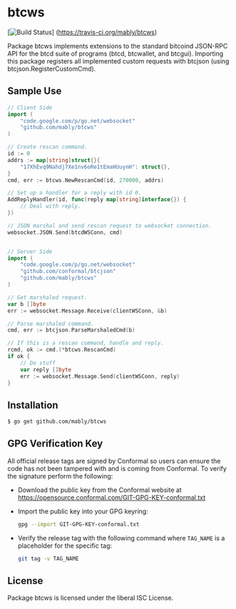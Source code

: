btcws
=====

[![Build Status](https://travis-ci.org/mably/btcws.png?branch=master)]
(https://travis-ci.org/mably/btcws)

Package btcws implements extensions to the standard bitcoind JSON-RPC
API for the btcd suite of programs (btcd, btcwallet, and btcgui).
Importing this package registers all implemented custom requests with
btcjson (using btcjson.RegisterCustomCmd).

## Sample Use
```Go
// Client Side
import (
	"code.google.com/p/go.net/websocket"
	"github.com/mably/btcws"
)

// Create rescan command.
id := 0
addrs := map[string]struct{}{
	"17XhEvq9Nahdj7Xe1nv6oRe1tEmaHUuynH": struct{},
}
cmd, err := btcws.NewRescanCmd(id, 270000, addrs)

// Set up a handler for a reply with id 0.
AddReplyHandler(id, func(reply map[string]interface{}) {
	// Deal with reply.
})

// JSON marshal and send rescan request to websocket connection.
websocket.JSON.Send(btcdWSConn, cmd)


// Server Side
import (
	"code.google.com/p/go.net/websocket"
	"github.com/conformal/btcjson"
	"github.com/mably/btcws"
)

// Get marshaled request.
var b []byte
err := websocket.Message.Receive(clientWSConn, &b)

// Parse marshaled command.
cmd, err := btcjson.ParseMarshaledCmd(b)

// If this is a rescan command, handle and reply.
rcmd, ok := cmd.(*btcws.RescanCmd)
if ok {
	// Do stuff
	var reply []byte
	err := websocket.Message.Send(clientWSConn, reply)
}

```

## Installation

```bash
$ go get github.com/mably/btcws
```

## GPG Verification Key

All official release tags are signed by Conformal so users can ensure the code
has not been tampered with and is coming from Conformal.  To verify the
signature perform the following:

- Download the public key from the Conformal website at
  https://opensource.conformal.com/GIT-GPG-KEY-conformal.txt

- Import the public key into your GPG keyring:
  ```bash
  gpg --import GIT-GPG-KEY-conformal.txt
  ```

- Verify the release tag with the following command where `TAG_NAME` is a
  placeholder for the specific tag:
  ```bash
  git tag -v TAG_NAME
  ```

## License

Package btcws is licensed under the liberal ISC License.
